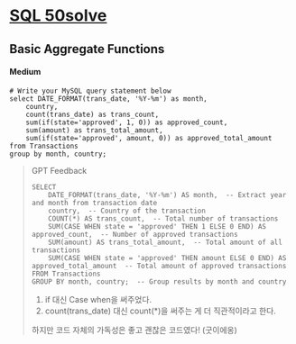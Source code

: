 # [SQL 50solve](https://leetcode.com/studyplan/top-sql-50/)



## Basic Aggregate Functions

#### Medium

```mysql
# Write your MySQL query statement below
select DATE_FORMAT(trans_date, '%Y-%m') as month, 
    country, 
    count(trans_date) as trans_count, 
    sum(if(state='approved', 1, 0)) as approved_count,
    sum(amount) as trans_total_amount, 
    sum(if(state='approved', amount, 0)) as approved_total_amount
from Transactions
group by month, country;
```



> GPT Feedback
>
> ```mysql
> SELECT 
>     DATE_FORMAT(trans_date, '%Y-%m') AS month,  -- Extract year and month from transaction date
>     country,  -- Country of the transaction
>     COUNT(*) AS trans_count,  -- Total number of transactions
>     SUM(CASE WHEN state = 'approved' THEN 1 ELSE 0 END) AS approved_count,  -- Number of approved transactions
>     SUM(amount) AS trans_total_amount,  -- Total amount of all transactions
>     SUM(CASE WHEN state = 'approved' THEN amount ELSE 0 END) AS approved_total_amount  -- Total amount of approved transactions
> FROM Transactions
> GROUP BY month, country;  -- Group results by month and country
> ```
>
> 1) if 대신 Case when을 써주었다.
> 2) count(trans_date) 대신 count(*)을 써주는 게 더 직관적이라고 한다.
>
> 하지만 코드 자체의 가독성은 좋고 괜찮은 코드였다! (굿이에옹)


